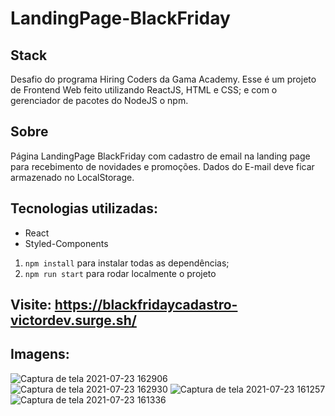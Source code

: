 # LandingPage-BlackFriday

## Stack
Desafio do programa Hiring Coders da Gama Academy.
Esse é um projeto de Frontend Web feito utilizando ReactJS, HTML e CSS; 
e com o gerenciador de pacotes do NodeJS o npm. 

## Sobre
Página LandingPage BlackFriday com cadastro de email na landing page para recebimento de novidades e promoções.
Dados do E-mail deve ficar armazenado no LocalStorage.

## Tecnologias utilizadas:
- React
- Styled-Components

1. `npm install` para instalar todas as dependências;
2. `npm run start` para rodar localmente o projeto

## Visite: https://blackfridaycadastro-victordev.surge.sh/

## Imagens:

![Captura de tela 2021-07-23 162906](https://user-images.githubusercontent.com/47368534/126832051-0a51f5eb-7ad0-4999-a13e-723207de9e0f.png)
![Captura de tela 2021-07-23 162930](https://user-images.githubusercontent.com/47368534/126832046-8b5fcea4-37b7-4b1e-aadc-36e15d67e605.png)
![Captura de tela 2021-07-23 161257](https://user-images.githubusercontent.com/47368534/126831874-a6e85795-f698-4cf8-82f2-a7c53c872148.png)
![Captura de tela 2021-07-23 161336](https://user-images.githubusercontent.com/47368534/126831880-de22143e-9c74-44b4-ab9f-f92ef713f312.png)
